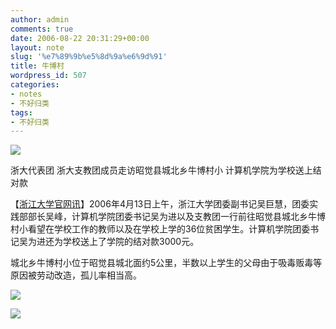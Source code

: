 ```yaml
---
author: admin
comments: true
date: 2006-08-22 20:31:29+00:00
layout: note
slug: '%e7%89%9b%e5%8d%9a%e6%9d%91'
title: 牛博村
wordpress_id: 507
categories:
- notes
- 不好归类
tags:
- 不好归类
---
```


![](http://www.2800.zju.edu.cn/zjt7/upload/Image/month4/shoes.jpg)

浙大代表团 浙大支教团成员走访昭觉县城北乡牛博村小 计算机学院为学校送上结对款

【[浙江大学官网讯](http://www.2800.zju.edu.cn/zjt7/front/article.php?id=63)】2006年4月13日上午，浙江大学团委副书记吴巨慧，团委实践部部长吴峰，计算机学院团委书记吴为进以及支教团一行前往昭觉县城北乡牛博村小看望在学校工作的教师以及在学校上学的36位贫困学生。计算机学院团委书记吴为进还为学校送上了学院的结对款3000元。

城北乡牛博村小位于昭觉县城北面约5公里，半数以上学生的父母由于吸毒贩毒等原因被劳动改造，孤儿率相当高。

![](http://www.2800.zju.edu.cn/zjt7/upload/Image/month4/laowuheying.jpg)

![](http://www.2800.zju.edu.cn/zjt7/upload/Image/month4/wangxinheying.jpg)
